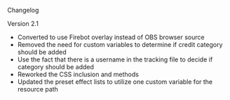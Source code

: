 Changelog

Version 2.1
- Converted to use Firebot overlay instead of OBS browser source
- Removed the need for custom variables to determine if credit category should be added
- Use the fact that there is a username in the tracking file to decide if category should be added
- Reworked the CSS inclusion and methods
- Updated the preset effect lists to utilize one custom variable for the resource path
